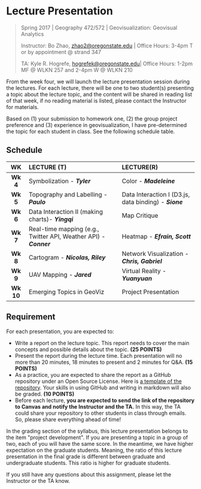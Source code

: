 # Lecture Presentation

> Spring 2017 | Geography 472/572 | Geovisualization: Geovisual Analytics
>
> Instructor: Bo Zhao, zhao2@oregonstate.edu | Office Hours: 3-4pm T or by appointment @ strand 347
>
> TA: Kyle R. Hogrefe, hogrefek@oregonstate.edu| Office Hours: 1-2pm MF @ WLKN 257 and 2-4pm W @ WLKN 210

From the week four, we will launch the lecture presentation session during the lectures. For each lecture, there will be one to two student(s) presenting a topic about the lecture topic, and the content will be shared in reading list of that week, if no reading material is  listed, please contact the Instructor for materials.

Based on (1) your submission to homework one,  (2) the group project preference and (3) experience in geovisualization, I  have pre-determined the topic for each student in class.  See the following schedule table.

## Schedule

|  **WK**   | **LECTURE  (T)**                         | **LECTURE(R)**                           |
| :-------: | :--------------------------------------- | :--------------------------------------- |
| **Wk 4**  | Symbolization - ***Tyler***              | Color - ***Madeleine***                  |
| **Wk 5**  | Topography and Labelling  - ***Paulo***  | Data Interaction I (D3.js, data binding) - ***Sione*** |
| **Wk 6**  | Data Interaction II (making charts)- ***Yingqi*** | Map Critique                             |
| **Wk 7**  | Real-time mapping (e.g., Twitter API, Weather API) - ***Conner*** | Heatmap -  ***Efrain, Scott***           |
| **Wk 8**  | Cartogram - ***Nicolas, Riley***         | Network Visualization - ***Chris, Gabriel*** |
| **Wk 9**  | UAV Mapping - ***Jared***                | Virtual Reality  - ***Yuanyuan***        |
| **Wk 10** | Emerging Topics in GeoViz                | Project Presentation                     |
## Requirement

For each presentation, you are expected to: 

- Write a report on the lecture topic. This report needs to cover the main concepts and possible details about the topic.  **(25 POINTS)**
- Present the report during the lecture time. Each presentation will no more than 20 minutes, 18 minutes to present and 2 minutes for Q&A. **(15 POINTS)**
- As a practice, you are expected to share the report as a GitHub repository under an Open Source License. Here is [a template of the repository](https://github.com/jakobzhao/lecture_presentation). Your skills in using GitHub and writing in markdown will also be graded.  **(10 POINTS)**
- Before each lecture, **you are expected to send the link of the repository to Canvas and notify the Instructor and the TA.** In this way, the TA could share your repository to other students in class through emails. So, please share everything ahead of time!

In the grading section of the syllabus, this lecture presentation belongs to the item "project development". If you are presenting a topic in a group of two, each of you will have the same score. In the meantime, we have higher expectation on the graduate students. Meaning, the ratio of this lecture presentation in the final grade is different between graduate and undergraduate students. This ratio is higher for graduate students. 

If you still have any questions about this assignment, please let the Instructor or the TA know.